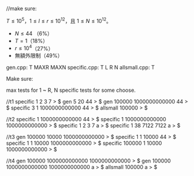 //make sure: 

$T \leq 10^5$，$1 \le l \le r \le 10^{12}$，且 $1 \leq N \le 10^{12}$。
* $N \leq 44$ （$6\%$）
* $T = 1$（$18\%$）
* $r \leq 10^4$（$27\%$）
* 無額外限制（$49\%$）

gen.cpp: 		T MAXR MAXN
specific.cpp: 	T L R N
allsmall.cpp: 	T

Make sure: 

max tests for 1 ~ R, N
specific tests for some choose. 

//t1
specific 1 2 3 7 > $
gen 5 20 44 > $
gen 100000 1000000000000 44 > $
specific 3 1 1000000000000 44 > $
allsmall 100000 > $

//t2
specific 1 1000000000000 44 > $
specific 1 1000000000000 1000000000000 > $
specific 1 2 3 7 a > $
specific 1 38 7122 7122 a > $

//t3
gen 100000 10000 1000000000000 > $
specific 1 1 10000 44 > $
specific 1 1 10000 1000000000000 > $
specific 100000 1 10000 1000000000000 > $

//t4
gen 100000 1000000000000 1000000000000 > $
gen 100000 1000000000000 1000000000000 a > $
allsmall 100000 a > $